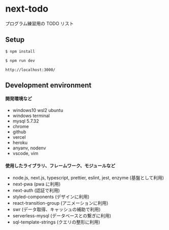# next-todo

プログラム練習用の TODO リスト

## Setup

```bash
$ npm install
```

```bash
$ npm run dev
```

```
http://localhost:3000/
```

## Development environment

#### 開発環境など

- windows10 wsl2 ubuntu
- windows terminal
- mysql 5.7.32
- chrome
- github
- vercel
- heroku
- anyanv, nodenv
- vscode, vim

#### 使用したライブラリ、フレームワーク、モジュールなど

- node.js, next.js, typescript, prettier, eslint, jest, enzyme (基盤として利用)
- next-pwa (pwa に利用)
- next-auth (認証で利用)
- styled-components (デザインに利用)
- react-transition-group (アニメーションに利用)
- swr (データ取得、キャッシュの補助で利用)
- serverless-mysql (データベースとの繋ぎに利用)
- sql-template-strings (クエリの整形に利用)
